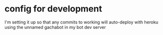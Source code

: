 # config for development

I'm setting it up so that any commits to working will auto-deploy with heroku using the unnamed gachabot in my bot dev server 
